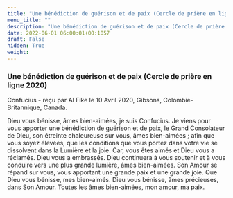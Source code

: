 ```yaml
---
title: "Une bénédiction de guérison et de paix (Cercle de prière en ligne 2020)"
menu_title: ""
description: "Une bénédiction de guérison et de paix (Cercle de prière en ligne 2020)"
date: 2022-06-01 06:00:01+00:1057
draft: False
hidden: True
weight:
---
```

### Une bénédiction de guérison et de paix (Cercle de prière en ligne 2020)

Confucius - reçu par Al Fike le 10 Avril 2020, Gibsons, Colombie-Britannique, Canada.

Dieu vous bénisse, âmes bien-aimées, je suis Confucius. Je viens pour vous apporter une bénédiction de guérison et de paix, le Grand Consolateur de Dieu, son étreinte chaleureuse sur vous, âmes bien-aimées ; afin que vous soyez élevées, que les conditions que vous portez dans votre vie se dissolvent dans la Lumière et la joie. Car, vous êtes aimés et Dieu vous a réclamés. Dieu vous a embrassés. Dieu continuera à vous soutenir et à vous conduire vers une plus grande lumière, âmes bien-aimées. Son Amour se répand sur vous, vous apportant une grande paix et une grande joie. Que Dieu vous bénisse, mes bien-aimés. Dieu vous bénisse, âmes précieuses, dans Son Amour. Toutes les âmes bien-aimées, mon amour, ma paix.
